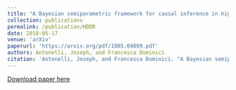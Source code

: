 ```yaml
---
title: "A Bayesian semiparametric framework for causal inference in high-dimensional data"
collection: publications
permalink: /publication/HDDR
date: 2018-05-17
venue: 'arXiv'
paperurl: 'https://arxiv.org/pdf/1805.04899.pdf'
authors: Antonelli, Joseph, and Francesca Dominici
citation: 'Antonelli, Joseph, and Francesca Dominici. "A Bayesian semiparametric framework for causal inference in high-dimensional data." arXiv preprint arXiv:1805.04899 (2018).'
---
```


[Download paper here](https://arxiv.org/pdf/1805.04899.pdf)
